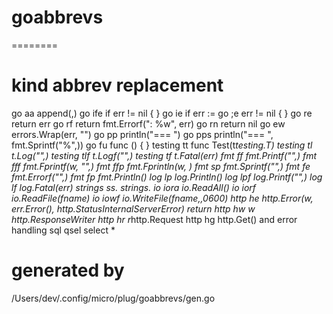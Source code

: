 # goabbrevs
========

# kind    abbrev     replacement
go         aa         append(,)
go         ife        if err != nil {  } 
go         ie         if err := 
go         ;e         err != nil {  }
go         re         return err
go         rf         return fmt.Errorf(": %w", err)
go         rn         return nil
go         ew         errors.Wrap(err, "")
go         pp         println("=== ")
go         pps        println("=== ", fmt.Sprintf("%",))
go         fu         func () { } 
testing    tt         func Test(t*testing.T)
testing    tl         t.Log("",)
testing    tlf        t.Logf("",)
testing    tf         t.Fatal(err)
fmt        ff         fmt.Printf("",)
fmt        fff        fmt.Fprintf(w, "",)
fmt        ffp        fmt.Fprintln(w, )
fmt        sp         fmt.Sprintf("",)
fmt        fe         fmt.Errorf("",)
fmt        fp         fmt.Println()
log        lp         log.Println()
log        lpf        log.Printf("",)
log        lf         log.Fatal(err)
strings    ss.        strings.
io         iora       io.ReadAll()
io         iorf       io.ReadFile(fname)
io         iowf       io.WriteFile(fname,,0600)
http       he         http.Error(w, err.Error(), http.StatusInternalServerError) return 
http       hw         w http.ResponseWriter
http       hr         r*http.Request
http       hg         http.Get() and error handling
sql        qsel       select *

# generated by
 /Users/dev/.config/micro/plug/goabbrevs/gen.go
